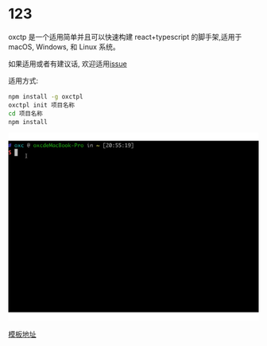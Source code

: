 # 123

oxctp 是一个适用简单并且可以快速构建 react+typescript 的脚手架,适用于 macOS, Windows, 和 Linux 系统。

如果适用或者有建议话, 欢迎适用[issue](https://github.com/hungeroxc/oxctpl/issues)

适用方式:

```sh
npm install -g oxctpl
oxctpl init 项目名称
cd 项目名称
npm install
```

![用法图例](test.gif)

[模板地址](https://github.com/hungeroxc/oxc-tpl)
